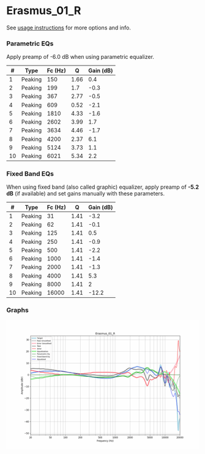 # Erasmus_01_R
See [usage instructions](https://github.com/jaakkopasanen/AutoEq#usage) for more options and info.

### Parametric EQs
Apply preamp of -6.0 dB when using parametric equalizer.

|   # | Type    |   Fc (Hz) |    Q |   Gain (dB) |
|-----|---------|-----------|------|-------------|
|   1 | Peaking |       150 | 1.66 |         0.4 |
|   2 | Peaking |       199 | 1.7  |        -0.3 |
|   3 | Peaking |       367 | 2.77 |        -0.5 |
|   4 | Peaking |       609 | 0.52 |        -2.1 |
|   5 | Peaking |      1810 | 4.33 |        -1.6 |
|   6 | Peaking |      2602 | 3.99 |         1.7 |
|   7 | Peaking |      3634 | 4.46 |        -1.7 |
|   8 | Peaking |      4200 | 2.37 |         6.1 |
|   9 | Peaking |      5124 | 3.73 |         1.1 |
|  10 | Peaking |      6021 | 5.34 |         2.2 |

### Fixed Band EQs
When using fixed band (also called graphic) equalizer, apply preamp of **-5.2 dB** (if available) and set gains manually with these parameters.

|   # | Type    |   Fc (Hz) |    Q |   Gain (dB) |
|-----|---------|-----------|------|-------------|
|   1 | Peaking |        31 | 1.41 |        -3.2 |
|   2 | Peaking |        62 | 1.41 |        -0.1 |
|   3 | Peaking |       125 | 1.41 |         0.5 |
|   4 | Peaking |       250 | 1.41 |        -0.9 |
|   5 | Peaking |       500 | 1.41 |        -2.2 |
|   6 | Peaking |      1000 | 1.41 |        -1.4 |
|   7 | Peaking |      2000 | 1.41 |        -1.3 |
|   8 | Peaking |      4000 | 1.41 |         5.3 |
|   9 | Peaking |      8000 | 1.41 |         2   |
|  10 | Peaking |     16000 | 1.41 |       -12.2 |

### Graphs
![](./Erasmus_01_R.png)
